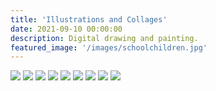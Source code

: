 ```yaml
---
title: 'Illustrations and Collages'
date: 2021-09-10 00:00:00
description: Digital drawing and painting.
featured_image: '/images/schoolchildren.jpg'
---
```


<div class="gallery" data-columns="3">
	<img src="/images/parakeet-illustration.jpg">
	<img src="/images/text_parrots_gif.gif">
	<img src="/images/Icons-&-Text.jpg">
	<img src="/images/schoolchildren.jpg">
	<img src="/images/retro_pool.jpg">
	<img src="/images/glitch-01.png">
	<img src="/images/handsupfrog.jpg">
	<img src="/images/photo_collage_poppies-01.jpg">
	<img src="/images/finch_plate.JPG">
	
</div>
